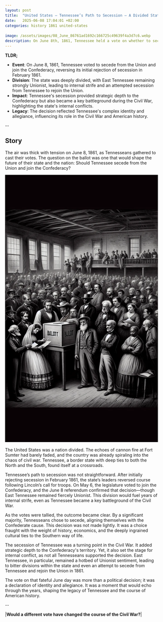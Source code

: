 ```yaml
---
layout: post
title:  "United States – Tennessee’s Path to Secession – A Divided State in 1861"
date:   2025-06-08 17:04:01 +02:00
categories: history 1861 united-states

image: /assets/images/08_June_86761ad1692c166725c49639f4a3d7c6.webp
description: On June 8th, 1861, Tennessee held a vote on whether to secede from the Union. The vote resulted in a decision to join the Confederacy during the American Civil War.
---
```


**TLDR;**
- **Event**: On June 8, 1861, Tennessee voted to secede from the Union and join the Confederacy, reversing its initial rejection of secession in February 1861.
- **Division**: The state was deeply divided, with East Tennessee remaining strongly Unionist, leading to internal strife and an attempted secession from Tennessee to rejoin the Union.
- **Impact**: Tennessee's secession provided strategic depth to the Confederacy but also became a key battleground during the Civil War, highlighting the state's internal conflicts.
- **Legacy**: The decision reflected Tennessee's complex identity and allegiance, influencing its role in the Civil War and American history.

--


## Story
The air was thick with tension on June 8, 1861, as Tennesseans gathered to cast their votes. The question on the ballot was one that would shape the future of their state and the nation: Should Tennessee secede from the Union and join the Confederacy?

![Image](/assets/images/08_June_86761ad1692c166725c49639f4a3d7c6.webp)

The United States was a nation divided. The echoes of cannon fire at Fort Sumter had barely faded, and the country was already spiraling into the chaos of civil war. Tennessee, a border state with deep ties to both the North and the South, found itself at a crossroads.

Tennessee’s path to secession was not straightforward. After initially rejecting secession in February 1861, the state’s leaders reversed course following Lincoln’s call for troops. On May 6, the legislature voted to join the Confederacy, and the June 8 referendum confirmed that decision—though East Tennessee remained fiercely Unionist. This division would fuel years of internal strife, even as Tennessee became a key battleground of the Civil War.

As the votes were tallied, the outcome became clear. By a significant majority, Tennesseans chose to secede, aligning themselves with the Confederate cause. This decision was not made lightly. It was a choice fraught with the weight of history, economics, and the deeply ingrained cultural ties to the Southern way of life.

The secession of Tennessee was a turning point in the Civil War. It added strategic depth to the Confederacy's territory. Yet, it also set the stage for internal conflict, as not all Tennesseans supported the decision. East Tennessee, in particular, remained a hotbed of Unionist sentiment, leading to bitter divisions within the state and even an attempt to secede from Tennessee and rejoin the Union in 1861.

The vote on that fateful June day was more than a political decision; it was a declaration of identity and allegiance. It was a moment that would echo through the years, shaping the legacy of Tennessee and the course of American history.


--

|**Would a different vote have changed the course of the Civil War?**|

